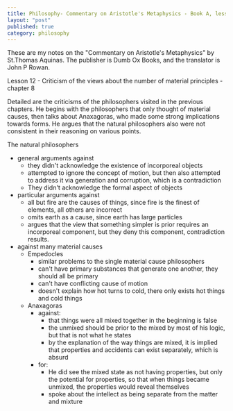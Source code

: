```yaml
---
title: Philosophy- Commentary on Aristotle's Metaphysics - Book A, lesson 12
layout: "post"
published: true
category: philosophy
---
```

These are my notes on the "Commentary on Aristotle's Metaphysics" by St.Thomas Aquinas. The publisher is Dumb Ox Books, and the translator is John P Rowan.

Lesson 12 - Criticism of the views about the number of material principles - chapter 8

Detailed are the criticisms of the philosophers visited in the previous chapters. He begins with the philosophers that only thought of material causes, then talks about Anaxagoras, who made some strong implications towards forms. He argues that the natural philosophers also were not consistent in their reasoning on various points. 

The natural philosophers
 - general arguments against
    - they didn't acknowledge the existence of incorporeal objects
    - attempted to ignore the concept of motion, but then also attempted to address it via generation and corruption, which is a contradiction
    - They didn't acknowledge the formal aspect of objects
 - particular arguments against
    - all but fire are the causes of things, since fire is the finest of elements, all others are incorrect
    - omits earth as a cause, since earth has large particles
    - argues that the view that something simpler is prior requires an incorporeal component, but they deny this component, contradiction results.
 - against many material causes
    - Empedocles
      - similar problems to the single material cause philosophers
      - can't have primary substances that generate one another, they should all be primary
      - can't have conflicting cause of motion
      - doesn't explain how hot turns to cold, there only exists hot things and cold things
    - Anaxagoras
      - against:
        - that things were all mixed together in the beginning is false
        - the unmixed should be prior to the mixed by most of his logic, but that is not what he states
        - by the explanation of the way things are mixed, it is implied that properties and accidents can exist separately, which is absurd
      - for:
        - He did see the mixed state as not having properties, but only the potential for properties, so that when things became unmixed, the properties would reveal themselves
        - spoke about the intellect as being separate from the matter and mixture
